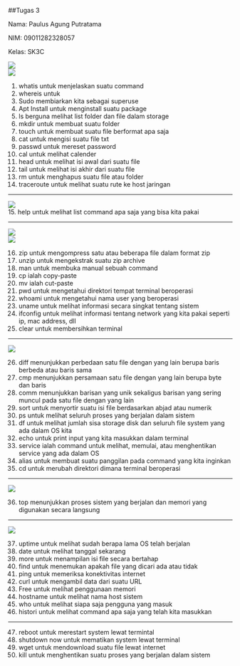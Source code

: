 ##Tugas 3

Nama: Paulus Agung Putratama

NIM: 09011282328057

Kelas: SK3C

  <div>
  <img src="./tugas 3 png/a.png"/>
  </div>
  <div>
  <img src="./tugas 3 png/(2).png"/>
  </div>

1. whatis untuk menjelaskan suatu command
2. whereis untuk
3. Sudo membiarkan kita sebagai superuse
4. Apt Install untuk menginstall suatu package
5. ls berguna melihat list folder dan file dalam storage
6. mkdir untuk membuat suatu folder
7. touch untuk membuat suatu file berformat apa saja
8. cat untuk mengisi suatu file txt
9. passwd untuk mereset password
10. cal untuk melihat calender
11. head untuk melihat isi awal dari suatu file
12. tail untuk melihat isi akhir dari suatu file
13. rm untuk menghapus suatu file atau folder
14. traceroute untuk melihat suatu rute ke host jaringan

------------

  <div>
  <img src="./tugas 3 png/(3).png"/>
  </div>
15. help untuk melihat list command apa saja yang bisa kita pakai

--------------

  <div>
  <img src="./tugas 3 png/(5).png"/>
  </div>
  <div>
  <img src="./tugas 3 png/(4).png"/>
  </div>
  
16. zip untuk mengompress satu atau beberapa file dalam format zip
17. unzip untuk mengekstrak suatu zip archive
18. man untuk membuka manual sebuah command
19. cp ialah copy-paste
20. mv ialah cut-paste
21. pwd untuk mengetahui direktori tempat terminal beroperasi
22. whoami untuk mengetahui nama user yang beroperasi
23. uname untuk melihat informasi secara singkat tentang sistem
24. ifconfig untuk melihat informasi tentang network yang kita pakai seperti ip, mac address, dll
25. clear untuk membersihkan terminal

------------------

  <div>
  <img src="./tugas 3 png/(6).png"/>
  </div>

26. diff menunjukkan perbedaan satu file dengan yang lain berupa baris berbeda atau baris sama
27. cmp menunjukkan persamaan satu file dengan yang lain berupa byte dan baris
28. comm menunjukkan barisan yang unik sekaligus barisan yang sering muncul pada satu file dengan yang lain
29. sort untuk menyortir suatu isi file berdasarkan abjad atau numerik
30. ps untuk melihat seluruh proses yang berjalan dalam sistem
31. df untuk melihat jumlah sisa storage disk dan seluruh file system yang ada dalam OS kita
32. echo untuk print input yang kita masukkan dalam terminal
33. service ialah command untuk melihat, memulai, atau menghentikan service yang ada dalam OS
34. alias untuk membuat suatu panggilan pada command yang kita inginkan
35. cd untuk merubah direktori dimana terminal beroperasi

---------------
    
  <div>
  <img src="./tugas 3 png/(7).png"/>
  </div>

36. top menunjukkan proses sistem yang berjalan dan memori yang digunakan secara langsung

--------

  <div>
  <img src="./tugas 3 png/(8).png"/>
  </div>

37. uptime untuk melihat sudah berapa lama OS telah berjalan
38. date untuk melihat tanggal sekarang
39. more untuk menampilan isi file secara bertahap
40. find untuk menemukan apakah file yang dicari ada atau tidak
41. ping untuk memeriksa konektivitas internet
42. curl untuk mengambil data dari suatu URL
43. Free untuk melihat penggunaan memori
44. hostname untuk melihat nama host sistem
45. who untuk melihat siapa saja pengguna yang masuk
46. histori untuk melihat command apa saja yang telah kita masukkan

------

47. reboot untuk merestart system lewat termintal
48. shutdown now untuk mematikan system lewat terminal
49. wget untuk mendownload suatu file lewat internet
50. kill untuk menghentikan suatu proses yang berjalan dalam sistem

